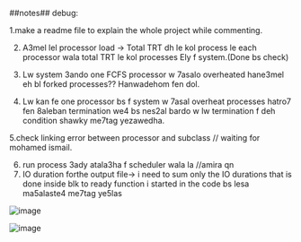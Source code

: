 ##notes##
debug:



1.make a readme file to explain the whole project while commenting.

2. A3mel lel processor load -> Total TRT dh le kol process le each processor wala total TRT le kol processes Ely f system.(Done bs check) 

3. Lw system 3ando one FCFS processor w 7asalo overheated hane3mel eh bl forked processes?? Hanwadehom fen dol.

4. Lw kan fe one processor bs f system w 7asal overheat processes hatro7 fen 8aleban termination we4 bs nes2al bardo w lw termination f deh condition shawky me7tag yezawedha.

5.check linking error between processor and subclass // waiting for mohamed ismail.

6. run process 3ady atala3ha f scheduler wala la //amira qn
7. IO duration forthe output file-> i need to sum only the IO durations that is done inside blk to ready function i started in the code bs lesa ma5alaste4 me7tag ye5las


![image](https://github.com/tahaaa22/Scheduler-Algo/assets/128100857/c43d968b-4530-4210-8f09-ced5e118af17)


![image](https://github.com/tahaaa22/Scheduler-Algo/assets/128100857/accd9d47-1aec-479f-9a00-54023dfc2085)
